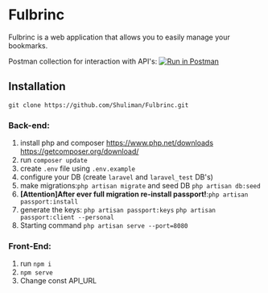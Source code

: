 # Fulbrinc

Fulbrinc is a web application that allows you to easily manage your bookmarks. 

Postman collection for interaction with API's: [![Run in Postman](https://run.pstmn.io/button.svg)](https://app.getpostman.com/run-collection/25079131-e590e6fd-fb7c-404b-9d23-46d4672e3b48?action=collection%2Ffork&source=rip_markdown&collection-url=entityId%3D25079131-e590e6fd-fb7c-404b-9d23-46d4672e3b48%26entityType%3Dcollection%26workspaceId%3D8d39c6dc-d36a-40ea-99a7-87500b63b806)

## Installation
`git clone https://github.com/Shuliman/Fulbrinc.git`

### Back-end:
1. install php and composer https://www.php.net/downloads https://getcomposer.org/download/
2. run `composer update`
3. create `.env` file using `.env.example`
4. configure your DB (create `laravel` and `laravel_test` DB's)
5. make migrations:`php artisan migrate` and seed DB `php artisan db:seed`
6. **[Attention]After ever full migration re-install passport!**:`php artisan passport:install`	
7. generate the keys:
`php artisan passport:keys`
`php artisan passport:client --personal`
8. Starting command `php artisan serve --port=8080`

### Front-End:
1. run `npm i`
2. `npm serve`
3. Change const API_URL
